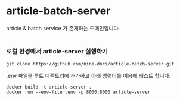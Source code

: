 # article-batch-server
article &amp; batch service 가 존재하는 도메인입니다.
<br>
<br>
### 로컬 환경에서 article-server 실행하기

```
git clone https://github.com/nine-docs/article-batch-server.git
```

.env 파일을 루트 디렉토리에 추가하고 아래 명령어를 이용해 테스트 합니다.
```
docker build -t article-server . 
docker run --env-file .env -p 8000:8000 article-server 
```
